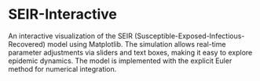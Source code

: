 # SEIR-Interactive
An interactive visualization of the SEIR (Susceptible-Exposed-Infectious-Recovered) model using Matplotlib. The simulation allows real-time parameter adjustments via sliders and text boxes, making it easy to explore epidemic dynamics. The model is implemented with the explicit Euler method for numerical integration.
